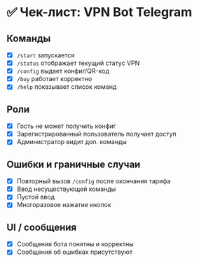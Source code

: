 # ✅ Чек-лист: VPN Bot Telegram

## Команды
- [x] `/start` запускается
- [x] `/status` отображает текущий статус VPN
- [x] `/config` выдает конфиг/QR-код
- [x] `/buy` работает корректно
- [x] `/help` показывает список команд

## Роли
- [x] Гость не может получить конфиг
- [x] Зарегистрированный пользователь получает доступ
- [x] Администратор видит доп. команды

## Ошибки и граничные случаи
- [x] Повторный вызов `/config` после окончания тарифа
- [x] Ввод несуществующей команды
- [x] Пустой ввод
- [x] Многоразовое нажатие кнопок

## UI / сообщения
- [x] Сообщения бота понятны и корректны
- [x] Сообщения об ошибках присутствуют
